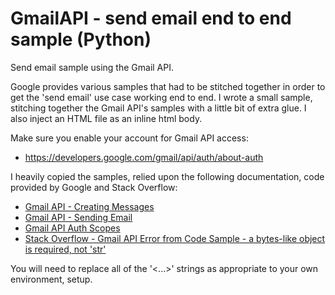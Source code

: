 # GmailAPI - send email end to end sample (Python)

Send email sample using the Gmail API.

Google provides various samples that had to be stitched together in order to get the 'send email' use case working end to end. I wrote a small sample, stitching together the Gmail API's samples with a little bit of extra glue. I also inject an HTML file as an inline html body.

Make sure you enable your account for Gmail API access: 
 * https://developers.google.com/gmail/api/auth/about-auth

I heavily copied the samples, relied upon the following documentation, code provided by Google and Stack Overflow:
* [Gmail API - Creating Messages](https://developers.google.com/gmail/api/guides/sending#creating_messages)
* [Gmail API - Sending Email](https://developers.google.com/gmail/api/guides/sending)
* [Gmail API Auth Scopes](https://developers.google.com/gmail/api/auth/scopes)
* [Stack Overflow - Gmail API Error from Code Sample - a bytes-like object is required, not 'str'](https://stackoverflow.com/questions/43352496/gmail-api-error-from-code-sample-a-bytes-like-object-is-required-not-str)

You will need to replace all of the '<...>' strings as appropriate to your own environment, setup.

